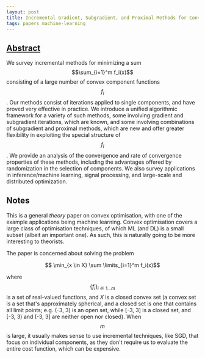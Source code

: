 ```yaml
---
layout: post
title: Incremental Gradient, Subgradient, and Proximal Methods for Convex Optimization
tags: papers machine-learning
---
```


## [Abstract](http://www.mit.edu/~dimitrib/Incremental_Survey_LIDS.pdf)

We survey incremental methods for minimizing a sum $$\sum_{i=1}^m f_i(x)$$
consisting of a large number of convex component functions $$f_i$$. Our methods
consist of iterations applied to single components, and have proved very
effective in practice. We introduce a unified algorithmic framework for a
variety of such methods, some involving gradient and subgradient iterations,
which are known, and some involving combinations of subgradient and proximal
methods, which are new and offer greater flexibility in exploiting the special
structure of $$f_i$$. We provide an analysis of the convergence and rate of
convergence properties of these methods, including the advantages offered by
randomization in the selection of components. We also survey applications in
inference/machine learning, signal processing, and large-scale and distributed
optimization.

## Notes

This is a general *theory* paper on convex optimisation, with one of the example
applications being machine learning. Convex optimisation covers a large class of
optimisation techniques, of which ML (and DL) is a small subset (albeit an
important one). As such, this is naturally going to be more interesting to
theorists.


The paper is concerned about solving the problem

$$ \min_{x \in X} \sum \limits_{i=1}^m f_i(x)$$

where $$\{f_i\}_{i \in 1...m}$$ is a set of real-valued functions, and $X$
is a closed convex set (a convex set is a set that's approximately spherical,
and a closed set is one that contains all limit points; e.g. (-3, 3) is an open
set, while [-3, 3] is a closed set, and [-3, 3) and (-3, 3] are neither open nor
closed). When $$m$$ is large, it usually makes sense to use incremental
techniques, like SGD, that focus on individual components, as they don't require
us to evaluate the entire cost function, which can be expensive.
